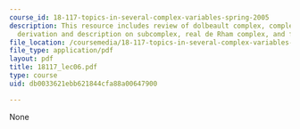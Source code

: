```yaml
---
course_id: 18-117-topics-in-several-complex-variables-spring-2005
description: This resource includes review of dolbeault complex, complete numerical
  derivation and description on subcomplex, real de Rham complex, and functoriality.
file_location: /coursemedia/18-117-topics-in-several-complex-variables-spring-2005/db0033621ebb621844cfa88a00647900_18117_lec06.pdf
file_type: application/pdf
layout: pdf
title: 18117_lec06.pdf
type: course
uid: db0033621ebb621844cfa88a00647900

---
```

None
